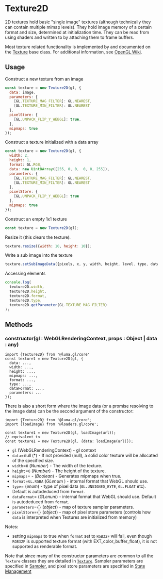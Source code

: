 # Texture2D

2D textures hold basic "single image" textures (although technically they can contain multiple mimap levels). They hold image memory of a certain format and size, determined at initialization time. They can be read from using shaders and written to by attaching them to frame buffers.

Most texture related functionality is implemented by and documented on the [Texture](/docs/api-reference/webgl/texture.md) base class. For additional information, see [OpenGL Wiki](https://www.khronos.org/opengl/wiki/Texture).


## Usage

Construct a new texture from an image
```js
const texture = new Texture2D(gl, {
  data: image,
  parameters: {
    [GL.TEXTURE_MAG_FILTER]: GL.NEAREST,
    [GL.TEXTURE_MIN_FILTER]: GL.NEAREST
  },
  pixelStore: {
    [GL.UNPACK_FLIP_Y_WEBGL]: true,
  },
  mipmaps: true
});
```

Construct a texture initialized with a data array
```js
const texture = new Texture2D(gl, {
  width: 2,
  height: 1,
  format: GL.RGB,
  data: new Uint8Array([255, 0, 0,  0, 0, 255]),
  parameters: {
    [GL.TEXTURE_MAG_FILTER]: GL.NEAREST,
    [GL.TEXTURE_MIN_FILTER]: GL.NEAREST
  },
  pixelStore: {
    [GL.UNPACK_FLIP_Y_WEBGL]: true
  },
  mipmaps: true
});
```

Construct an empty 1x1 texture
```js
const texture = new Texture2D(gl);
```

Resize it (this clears the texture).
```js
texture.resize({width: 10, height: 10});
```

Write a sub image into the texture
```js
texture.setSubImageData({pixels, x, y, width, height, level, type, dataFormat});
```

Accessing elements
```js
console.log(
  texture2D.width,
  texture2D.height,
  texture2D.format,
  texture2D.type,
  texture2D.getParameter(GL.TEXTURE_MAG_FILTER)
);
```

## Methods

### constructor(gl : WebGLRenderingContext, props : Object | data : any)

```
import {Texture2D} from '@luma.gl/core'
const texture1 = new Texture2D(gl, {
  data: ...,
  width: ...,
  height: ...,
  mipmaps: ...,
  format: ...,
  type: ...,
  dataFormat: ...,
  parameters: ...
});
```

There is also a short form where the image data (or a promise resolving to the image data) can be the second argument of the constructor:

```
import {Texture2D} from '@luma.gl/core';
import {loadImage} from '@loaders.gl/core';

const texture1 = new Texture2D(gl, loadImage(url));
// equivalent to
const texture1 = new Texture2D(gl, {data: loadImage(url)});

```

* `gl` (WebGLRenderingContext) - gl context
* `data`=null (*) - If not provided (null), a solid color texture will be allocated of the specified size.
* `width`=`0` (*Number*) - The width of the texture.
* `height`=`0` (*Number*) - The height of the texture.
* `mipmaps`= - (*Boolean*) - Generates mipmaps when true.
* `format`=`GL.RGBA` (*GLenum* ) - internal format that WebGL should use.
* `type`= (*enum*) - type of pixel data (`GL.UNSIGNED_BYTE`, `GL.FLOAT` etc). Default is autodeduced from `format`.
* `dataFormat`= (*GLenum*) - internal format that WebGL should use. Default is autodeduced from `format`.
* `parameters`=`{}` (*object*) - map of texture sampler parameters.
* `pixelStore`=`{}` (*object*) - map of pixel store parameters (controls how `data` is interpreted when Textures are initialized from memory)

Notes:
* setting `mipmaps` to true when `format` set to `RGB32F` will fail, even though `RGB32F` is supported texture format (with EXT_color_buffer_float), it is not supported as renderable format.

Note that since many of the constructor parameters are common to all the `Texture` classes they are detailed in [`Texture`](/docs/api-reference/webgl/texture.md). Sampler parameters are specified in [Sampler](/docs/api-reference/webgl/sampler.md), and pixel store parameters are specified in [State Management](/docs/api-reference/webgl/context/get-parameters.md)
